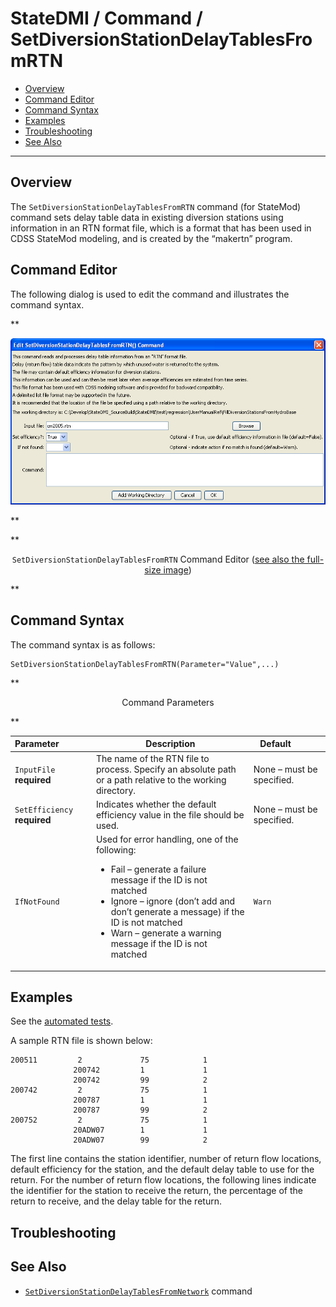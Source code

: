 # StateDMI / Command / SetDiversionStationDelayTablesFromRTN #

* [Overview](#overview)
* [Command Editor](#command-editor)
* [Command Syntax](#command-syntax)
* [Examples](#examples)
* [Troubleshooting](#troubleshooting)
* [See Also](#see-also)

-------------------------

## Overview ##

The `SetDiversionStationDelayTablesFromRTN` command (for StateMod)
command sets delay table data in existing diversion stations using information in an RTN format file,
which is a format that has been used in CDSS StateMod modeling, and is created by the “makertn” program.  

## Command Editor ##

The following dialog is used to edit the command and illustrates the command syntax.

**<p style="text-align: center;">
![SetDiversionStationDelayTablesFromRTN](SetDiversionStationDelayTablesFromRTN.png)
</p>**

**<p style="text-align: center;">
`SetDiversionStationDelayTablesFromRTN` Command Editor (<a href="../SetDiversionStationDelayTablesFromRTN.png">see also the full-size image</a>)
</p>**

## Command Syntax ##

The command syntax is as follows:

```text
SetDiversionStationDelayTablesFromRTN(Parameter="Value",...)
```
**<p style="text-align: center;">
Command Parameters
</p>**

| **Parameter**&nbsp;&nbsp;&nbsp;&nbsp;&nbsp;&nbsp;&nbsp;&nbsp;&nbsp;&nbsp;&nbsp;&nbsp; | **Description** | **Default**&nbsp;&nbsp;&nbsp;&nbsp;&nbsp;&nbsp;&nbsp;&nbsp;&nbsp;&nbsp; |
| --------------|-----------------|----------------- |
| `InputFile`<br>**required** | The name of the RTN file to process.  Specify an absolute path or a path relative to the working directory. | None – must be specified. |
| `SetEfficiency`<br>**required** | Indicates whether the default efficiency value in the file should be used. | None – must be specified. |
| `IfNotFound` | Used for error handling, one of the following:<ul><li>	Fail – generate a failure message if the ID is not matched</li><li>Ignore – ignore (don’t add and don’t generate a message) if the ID is not matched</li><li>Warn – generate a warning message if the ID is not matched</li><ul> | `Warn` |

## Examples ##

See the [automated tests](https://github.com/OpenCDSS/cdss-app-statedmi-test/tree/master/test/regression/commands/SetDiversionStationDelayTablesFromRTN).

A sample RTN file is shown below:

```
200511         2             75            1
              200742         1             1
              200742         99            2
200742         2             75            1
              200787         1             1
              200787         99            2
200752         2             75            1
              20ADW07        1             1
              20ADW07        99            2
```

The first line contains the station identifier, number of return flow locations, default efficiency for the station,
and the default delay table to use for the return.
For the number of return flow locations, the following lines indicate the identifier for the station to receive the return,
the percentage of the return to receive, and the delay table for the return.

## Troubleshooting ##

## See Also ##

* [`SetDiversionStationDelayTablesFromNetwork`](../SetDiversionStationDelayTablesFromNetwork/SetDiversionStationDelayTablesFromNetwork.md) command
